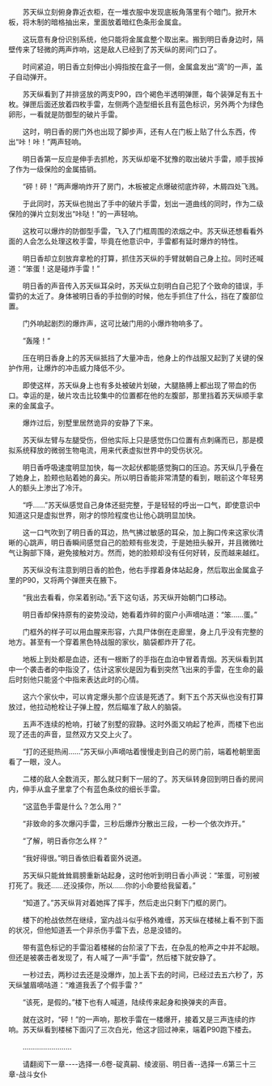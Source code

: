<div class="read-content j_readContent" id="">
                <p>　　苏天纵立刻俯身靠近衣柜，在一堆衣服中发现底板角落里有个暗门。掀开木板，将木制的暗格抽出来，里面放着暗红色条形金属盒。<p>　　这玩意有身份识别系统，他只能将金属盒整个取出来。搬到明日香身边时，隔壁传来了轻微的两声炸响，这是敌人已经到了苏天纵的房间门口了。<p>　　时间紧迫，明日香立刻伸出小拇指按在盒子一侧，金属盒发出“滴”的一声，盖子自动弹开。<p>　　苏天纵看到了并排竖放的两支P90，四个褐色半透明弹匣，每个装弹足有五十枚。弹匣后面还放着四枚手雷，左侧两个造型细长且有蓝色标识，另外两个为绿色卵形，一看就是防御型的破片手雷。<p>　　这时，明日香的房门外也出现了脚步声，还有人在门板上贴了什么东西，传出“咔！咔！”两声轻响。<p>　　明日香第一反应是伸手去抓枪，苏天纵却毫不犹豫的取出破片手雷，顺手拔掉了作为一级保险的金属插销。<p>　　“砰！砰！”两声爆响炸开了房门，木板被定点爆破彻底炸碎，木屑四处飞溅。<p>　　于此同时，苏天纵也抛出了手中的破片手雷，划出一道曲线的同时，作为二级保险的弹片立刻发出“咔哒！”的一声轻响。<p>　　这枚可以爆炸的防御型手雷，飞入了门框周围的浓烟之中。苏天纵还想看看外面的人会怎么处理这枚手雷，毕竟在他意识中，手雷都有延时爆炸的特性。<p>　　明日香却立刻放弃拿枪的打算，抓住苏天纵的手臂就朝自己身上拉。同时还喊道：“笨蛋！这是碰炸手雷！”<p>　　明日香的声音传入苏天纵耳朵时，苏天纵立刻明白自己犯了个致命的错误，手雷扔的太近了。身体被明日香的手拉倒的时候，他左手抓住了什么，挡在了腹部位置。<p>　　门外响起剧烈的爆炸声，这可比破门用的小爆炸物响多了。<p>　　“轰隆！“<p>　　压在明日香身上的苏天纵抵挡了大量冲击，他身上的作战服又起到了关键的保护作用，让爆炸的冲击威力降低不少。<p>　　即使这样，苏天纵身上也有多处被破片划破，大腿胳膊上都出现了带血的伤口。幸运的是，破片攻击比较集中的位置都在他的左腹部，那里挡着苏天纵顺手拿来的金属盒子。<p>　　爆炸过后，别墅里居然诡异的安静了下来。<p>　　苏天纵左臂与左腿受伤，但他实际上只是感觉伤口位置有点刺痛而已，那是模拟系统释放的微弱生物电流，用来代表虚拟世界中的受伤状况。<p>　　明日香呼吸速度明显加快，每一次起伏都能感觉胸口的压迫。苏天纵几乎叠在了她身上，脸颊也贴着她的鼻尖。所以明日香能非常清楚的看到，眼前这个年轻男人的额头上渗出了冷汗。<p>　　“呼……”苏天纵感觉自己身体还挺完整，于是轻轻的呼出一口气，即使意识中知道这只是虚拟世界，刚才的惊险程度也让他心跳明显加快。<p>　　这一口气吹到了明日香的耳边，热气拂过敏感的耳朵，加上胸口传来这家伙清晰的心跳声，明日香瞬间感觉自己的脸颊有些发烫，于是她扭头躲开，并且微微吐气让胸部下降，避免接触对方。然而，她的脸颊却没有任何好转，反而越来越红。<p>　　苏天纵没有注意到明日香的脸色，他右手撑着身体站起身，然后取出金属盒子里的P90，又将两个弹匣夹在腋下。<p>　　“我出去看看，你呆着别动。”丢下这句话，苏天纵开始朝门口移动。<p>　　明日香却保持原有的姿势没动，她看着炸碎的窗户小声嘀咕道：“笨……蛋。”<p>　　门框外的样子可以用血腥来形容，六具尸体倒在走廊里，身上几乎没有完整的地方。甚至有一个穿着黑色特战服的家伙，脑袋都炸开了花。<p>　　地板上到处都是血迹，还有一根断了的手指在血泊中冒着青烟。苏天纵看到其中一个袭击者的中指没了，估计这家伙是因为看到突然飞出来的手雷，在生命的最后时刻他只能竖个中指来表达此时的心情。<p>　　这六个家伙中，可以肯定爆头那个应该是死透了。剩下五个苏天纵也没有打算放过，他拉动枪栓让子弹上膛，然后瞄准了敌人的脑袋。<p>　　五声不连续的枪响，打破了别墅的寂静。这时外面又响起了枪声，而楼下也出现了还击的声音，显然双方又交上火了。<p>　　“打的还挺热闹……”苏天纵小声嘀咕着慢慢走到自己的房门前，端着枪朝里面看了一眼，没人。<p>　　二楼的敌人全数消灭，那么就只剩下一层的了。苏天纵转身回到明日香的房间内，伸手从盒子里拿了个有蓝色条纹的细长手雷。<p>　　“这蓝色手雷是什么？怎么用？”<p>　　“非致命的多次爆闪手雷，三秒后爆炸分散出三段，一秒一个依次炸开。”<p>　　“了解，明日香你怎么样？”<p>　　“我好得很。”明日香依旧看着窗外说道。<p>　　苏天纵只能耸耸肩膀重新站起身，这时他听到明日香小声说：“笨蛋，可别被打死了。我还……还没揍你，所以……你的小命要给我留着。”<p>　　“知道了。”苏天纵背对着她挥了挥手，然后走出只剩下门框的房门。<p>　　楼下的枪战依然在继续，室内战斗似乎格外难缠，苏天纵在楼梯上看不到下面的状况，但他知道丢一个非杀伤手雷下去，总是没错的。<p>　　带有蓝色标记的手雷沿着楼梯的台阶滚了下去，在杂乱的枪声之中并不起眼。但还是被袭击者发现了，有人喊了一声“手雷”，然后楼下就安静了。<p>　　一秒过去，两秒过去还是没爆炸，加上丢下去的时间，已经过去五六秒了，苏天纵皱眉嘀咕道：“难道我丢了个假手雷？”<p>　　“该死，是假的。”楼下也有人喊道，陆续传来起身和换弹夹的声音。<p>　　就在这时，“砰！”的一声响，那枚手雷在一楼爆开，接着又是三声连续的炸响。苏天纵看到楼梯下面闪了三次白光，他这才回过神来，端着P90跑下楼去。<p>　　……………………<p>　　请翻阅下一章----选择一.6卷-碇真嗣、绫波丽、明日香--选择一.6第三十三章-战斗女仆<p> 
            </div>